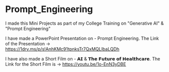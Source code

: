 # Prompt_Engineering 

I made this Mini Projects as part of my College Training on "Generative AI" & "Prompt Engineering"

I have made a PowerPoint Presentation on - Prompt Engineering. The Link of the Presentation -> https://1drv.ms/p/s!AnhKMc91tpnksTr7QxMQLIbaLQDh

I have also made a Short Film on - 𝗔𝗜 & 𝗧𝗵𝗲 𝗙𝘂𝘁𝘂𝗿𝗲 𝗼𝗳 𝗛𝗲𝗮𝗹𝘁𝗵𝗰𝗮𝗿𝗲. The Link for the Short Film is -> https://youtu.be/1o-EnN3yDBE
